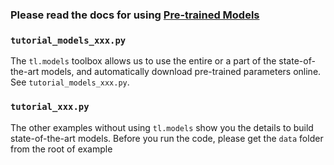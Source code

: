 ### Please read the docs for using [Pre-trained Models](https://tensorlayer.readthedocs.io/en/latest/user/get_start_advance.html#pre-trained-cnn)

### `tutorial_models_xxx.py`

The `tl.models` toolbox allows us to use the entire or a part of the state-of-the-art models, and automatically download pre-trained parameters online. See `tutorial_models_xxx.py`.

### `tutorial_xxx.py`

The other examples without using `tl.models` show you the details to build state-of-the-art models.
Before you run the code, please get the `data` folder from the root of example
